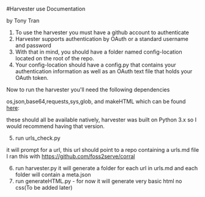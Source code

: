 #Harvester use Documentation


by Tony Tran


1. To use the harvester you must have a github account to authenticate
2. Harvester supports authentication by OAuth or a standard username and password
3. With that in mind, you should have a folder named config-location located on the root of the repo.
4. Your config-location should have a config.py that contains your authentication information
as well as an OAuth text file that holds your OAuth token.

Now to run the harvester you'll need the following dependencies

os,json,base64,requests,sys,glob, and makeHTML
which can be found [here](http://www.hoboes.com/Mimsy/hacks/object-oriented-html/):

these should all be available natively, harvester was built on Python 3.x
so I would recommend having that version.

5. run urls_check.py

it will prompt for a url, this url should point to a repo containing a urls.md file
I ran this with https://github.com/foss2serve/corral

6. run harvester.py
it will generate a folder for each url in urls.md and each folder will contain a meta.json
7. run generateHTML.py - for now it will generate very basic html no css(To be added later)
